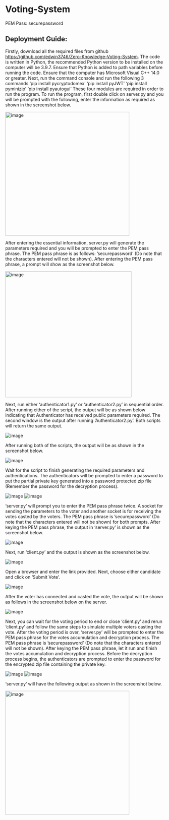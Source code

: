 # Voting-System

PEM Pass: securepassword


## Deployment Guide:

Firstly, download all the required files from github https://github.com/edwin3746/Zero-Knowledge-Voting-System. The code is written in Python, the recommended Python version to be installed on the computer will be 3.9.7. Ensure that Python is added to path variables before running the code. Ensure that the computer has Microsoft Visual C++ 14.0 or greater.
Next, run the command console and run the following 3 commands 
‘pip install pycryptodomex’ 
‘pip install pyJWT’
‘pip install pyminizip’
‘pip install pyautogui’
These four modules are required in order to run the program.
To run the program, first double click on server.py and you will be prompted with the following, enter the information as required as shown in the screenshot below.

<img width="393" alt="image" src="https://user-images.githubusercontent.com/64019173/227908578-f441e74b-f5d6-4ad2-9702-7cd843213bc1.png">

After entering the essential information, server.py will generate the parameters required and you will be prompted to enter the PEM pass phrase. The PEM pass phrase is as follows: ’securepassword’ (Do note that the characters entered will not be shown).
After entering the PEM pass phrase, a prompt will show as the screenshot below.

<img width="400" alt="image" src="https://user-images.githubusercontent.com/64019173/227908880-15c38aa0-8d76-4375-9e29-5a873b1b329c.png">

Next, run either ‘authenticator1.py’ or ‘authenticator2.py’ in sequential order. After running either of the script, the output will be as shown below indicating that Authenticator has received public parameters required. The second window is the output after running ‘Authenticator2.py’. Both scripts will return the same output.

<img width="auto" alt="image" src="https://user-images.githubusercontent.com/64019173/227909755-15d56001-ac43-4e7f-97c2-e9de4b1ca6c5.png">

After running both of the scripts, the output will be as shown in the screenshot below.

<img width="auto" alt="image" src="https://user-images.githubusercontent.com/64019173/227909050-fddcf5fa-ebc8-42bb-a575-9ae1082e31d0.png">

Wait for the script to finish generating the required parameters and authentications. The authenticators will be prompted to enter a password to put the partial private key generated into a password protected zip file (Remember the password for the decryption process).

<img width="auto" alt="image" src="https://user-images.githubusercontent.com/64019173/227909898-4d2889cb-6f49-4127-8f42-eedbcb5c8be6.png">

<img width="auto" alt="image" src="https://user-images.githubusercontent.com/64019173/227909971-ff4e0ece-3c1e-49e2-a7ac-bcee657940d3.png">

‘server.py’ will prompt you to enter the PEM pass phrase twice. A socket for sending the parameters to the voter and another socket is for receiving the votes casted by the voters. The PEM pass phrase is  ’securepassword’ (Do note that the characters entered will not be shown) for both prompts. After keying the PEM pass phrase, the output in ‘server.py’ is shown as the screenshot below.

<img width="auto" alt="image" src="https://user-images.githubusercontent.com/64019173/227910042-fa79835f-37f6-4e2a-994d-fef4211c1cd2.png">

Next, run ‘client.py’ and the output is shown as the screenshot below.

<img width="auto" alt="image" src="https://user-images.githubusercontent.com/64019173/227910209-58101f02-b82d-4b19-91b0-51392cef54a3.png">

Open a browser and enter the link provided. Next, choose either candidate and click on ‘Submit Vote’.

<img width="auto" alt="image" src="https://user-images.githubusercontent.com/64019173/227910401-e9f8182f-bdb8-4ed8-a271-06cb70505d76.png">

After the voter has connected and casted the vote, the output will be shown as follows in the screenshot below on the server. 

<img width="auto" alt="image" src="https://user-images.githubusercontent.com/64019173/227910511-7ac32b27-db94-49fd-8879-65ba19782953.png">

Next, you can wait for the voting period to end or close ‘client.py’ and rerun ‘client.py’ and follow the same steps to simulate multiple voters casting the vote.
After the voting period is over, ‘server.py’ will be prompted to enter the PEM pass phrase for the votes accumulation and decryption process. The PEM pass phrase is  ’securepassword’ (Do note that the characters entered will not be shown).
After keying the PEM pass phrase, let it run and finish the votes accumulation and decryption process.
Before the decryption process begins, the authenticators are prompted to enter the password for the encrypted zip file containing the private key.

<img width="auto" alt="image" src="https://user-images.githubusercontent.com/64019173/227910662-ac3e7910-089d-4e20-ba8c-b9f52daaade7.png">
<img width="auto" alt="image" src="https://user-images.githubusercontent.com/64019173/227910667-efffe00a-a883-4196-857e-e6953c2f5eee.png">

‘server.py’ will have the following output as shown in the screenshot below.


<img width="393" alt="image" src="">

